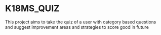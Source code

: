 # K18MS_QUIZ
This project aims to take the quiz of a user with category based questions and suggest improvement areas and strategies to score good in future

